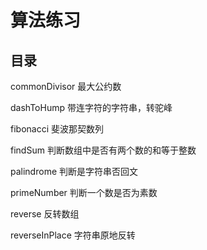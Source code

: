 # 算法练习

## 目录

commonDivisor    最大公约数  

dashToHump    带连字符的字符串，转驼峰  

fibonacci    斐波那契数列  

findSum    判断数组中是否有两个数的和等于整数  

palindrome    判断是字符串否回文  

primeNumber    判断一个数是否为素数  

reverse    反转数组  

reverseInPlace    字符串原地反转  
